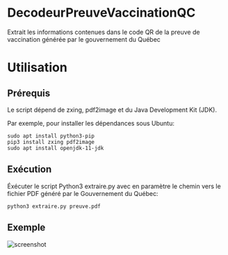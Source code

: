# DecodeurPreuveVaccinationQC
Extrait les informations contenues dans le code QR de la preuve de vaccination générée par le gouvernement du Québec

# Utilisation

## Prérequis
Le script dépend de zxing, pdf2image et du Java Development Kit (JDK).

Par exemple, pour installer les dépendances sous Ubuntu:
```
sudo apt install python3-pip
pip3 install zxing pdf2image
sudo apt install openjdk-11-jdk
```

## Exécution
Éxécuter le script Python3 extraire.py avec en paramètre le chemin vers le fichier PDF généré par le Gouvernement du Québec:
```
python3 extraire.py preuve.pdf
```


## Exemple
![screenshot](https://user-images.githubusercontent.com/9091120/129313758-1194793d-c929-463c-a355-7fa61882c81c.png)
